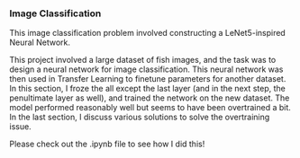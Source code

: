 ### Image Classification
This image classification problem involved constructing a LeNet5-inspired Neural Network.

This project involved a large dataset of fish images, and the task was to design a neural network for image classification. This neural network was then used in Transfer Learning to finetune parameters for another dataset. In this section, I froze the all except the last layer (and in the next step, the penultimate layer as well), and trained the network on the new dataset. The model performed reasonably well but seems to have been overtrained a bit. In the last section, I discuss various solutions to solve the overtraining issue.

Please check out the .ipynb file to see how I did this!
